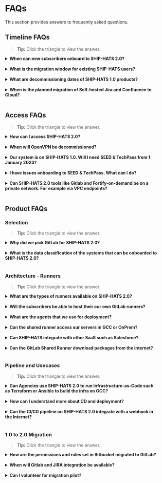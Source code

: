 # FAQs

This section provides answers to frequently asked questions.

## Timeline FAQs

>**Tip:** Click the triangle to view the answer.

<details>
  <summary><b> When can new subscribers onboard to SHIP-HATS 2.0? </b></summary><br>

New subscribers can onboard SHIP-HATS 2.0 from November 2022. For more information, refer to the [Timelines](https://docs.developer.tech.gov.sg/docs/ship-hats-migration/ship-hats-migration-what-to-expect?id=timelines) documentation.  
If your project timelines require you to start earlier, please log a ticket at [go.gov.sg/she](http://go.gov.sg/she) with details of your project needs and teams. SHIP-HATS team will work with you to plan the way forward.

</details>
<br>

<details>
  <summary><b>  What is the migration window for existing SHIP-HATS users?</b></summary><br>

Existing subscribers can migrate to SHIP-HATS 2.0 from November 2022. The specific date of GA will be announced closer to the date. 

- Users with Fortify SCA & WebInspect must complete migration by 31 July 2023. If you are a Fortify user and if this migration timelines does not work, please log a ticket at [go.gov.sg/she](http://go.gov.sg/she) with details of your project needs.
- Users without Fortify SCA & WebInspect must complete migration within 1 year from the date of SHIP-HATS 2.0 GA.
</details>
<br>

<details>
  <summary><b> What are decommissioning dates of SHIP-HATS 1.0 products? </b></summary><br>

Please refer to the [Key tool decommission dates](https://docs.developer.tech.gov.sg/docs/ship-hats-migration/ship-hats-migration-what-to-expect?id=key-tool-decommission-dates) documentation. 
</details>
<br>

<details>
  <summary><b> When is the planned migration of Self-hosted Jira and Confluence to Cloud? </b></summary><br>

We will provide more details by Q3 FY22.
</details>
<br>

## Access FAQs

>**Tip:** Click the triangle to view the answer.

<details>
  <summary><b>How can I access SHIP-HATS 2.0?</b></summary><br>

SHIP-HATS 2.0 tools including Portal can be accessed using GSIB or SEED-enabled developer device authenticated using TechPass. For more information, refer to the [Architecture > User Access](https://docs.developer.tech.gov.sg/docs/ship-hats-getting-started/architecture?id=user-accessibility) documentation in the [SHIP-HATS Getting Started](https://docs.developer.tech.gov.sg/docs/ship-hats-getting-started/) documentation.

</details>
<br>

<details>
  <summary><b> When will OpenVPN be decommissioned? </b></summary><br>

OpenVPN will be decommissioned by 31 December 2022. From 1 January 2023, user must use TechPass to log in to SHIP HATS 1.0 or 2.0. For more information, refer to the [Key tool decommission dates](https://docs.developer.tech.gov.sg/docs/ship-hats-migration/ship-hats-migration-what-to-expect?id=key-tool-decommission-dates) documentation. 

</details>
<br>

<details>
  <summary><b> Our system is on SHIP-HATS 1.0. Will I need SEED & TechPass from 1 January 2023? </b></summary><br>

Yes. All SHIP-HATS users have been invited to onboard to TechPass. By 31 December 2022, users must switch from OpenVPN to TechPass. If you have not received the onboarding email, please send an email to [enquiries_ship@tech.gov.sg](enquiries_ship@tech.gov.sg)
</details>
<br>

<details>
  <summary><b> I have issues onboarding to SEED & TechPass. What can I do? </b></summary><br>

[Raise a service request with the TechPass team](https://docs.developer.tech.gov.sg/docs/techpass-user-guide/support/overview).
</details>
<br>

<details>
  <summary><b> Can SHIP-HATS 2.0 tools like Gitlab and Fortify-on-demand be on a private network. For example via VPC endpoints? </b></summary><br>

Yes.
</details>
<br>


## Product FAQs


### Selection

>**Tip:** Click the triangle to view the answer.

<details>
  <summary><b> Why did we pick GitLab for SHIP-HATS 2.0? 
 </b></summary><br>

We selected GitLab based on following:

- Proof of concepts and extensive testing by our developers 
- Timely availability of a managed dedicated SaaS in Singapore
- Progressive product roadmap and more integrated CI/CD features in the platform
- TRA clearance with CSG and IDSC acceptance of residual risks 
</details>
<br>

<details>
  <summary><b>  What is the data classification of the systems that can be onboarded to SHIP-HATS 2.0?
</b></summary><br>

We are currently supporting systems that are classified as Restricted and below.  
If you have a need to support systems that are above this classification, please log a ticket at [go.gov.sg/she](http://go.gov.sg/she). The demand estimation can help us to present the case to the leadership.

</details>
<br>

### Architecture - Runners

>**Tip:** Click the triangle to view the answer.


<details>
  <summary><b> What are the types of runners available on SHIP-HATS 2.0?
 </b></summary><br>


There are 3 types of runners available for our subscribers:

- SHIP-HATS Shared Runners are self-hosted runners in a scalable environment.
- GitLab Shared Runners are SaaS based shared runners. 
- Agency-hosted Remote Runners are dedicated runners set up in the agency environment. 

</details>
<br>

<details>
  <summary><b> Will the subscribers be able to host their our own GitLab runners?
 </b></summary><br>

Yes, the subscribers can host remote runners in their own environment. 

</details>
<br>

<details>
  <summary><b> What are the agents that we use for deployment? </b></summary><br>

Runners (Shared or Dedicated) are used for deployment in SHIP-HATS.

</details>
<br>


<details>
  <summary><b> Can the shared runner access our servers in GCC or OnPrem? </b></summary><br>

For GCC, the users can use SHIP-HATS Shared Runner and for OnPrem, users need an Agency-hosted Remote Runner. 

</details>
<br>




<details>
  <summary><b>Can SHIP-HATS integrate with other SaaS such as Salesforce? </b></summary><br>

Every SaaS has different integration capability. Therefore, it depends on the product.

</details>
<br>



<details>
  <summary><b> Can the GitLab Shared Runner download packages from the internet?
 </b></summary><br>

All the packages from the internet have to proxy through Nexus on SHIP-HATS for security reasons. 

</details>
<br>



### Pipeline and Usecases



>**Tip:** Click the triangle to view the answer.


<details>
  <summary><b> Can Agencies use SHIP-HATS 2.0 to run Infrastructure-as-Code such as Terraform or Ansible to build the infra on GCC?
 </b></summary><br>

Yes.
</details>
<br>

<details>
  <summary><b>  How can I understand more about CD and deployment?</b></summary><br>

Watch out for [documentation](https://go.gov.sg/ship-hats-docs) and [training](https://docs.developer.tech.gov.sg/docs/ship-hats-getting-started/training) in early Q3 FY22. 

</details>
<br>

<details>
  <summary><b> Can the CI/CD pipeline on SHIP-HATS 2.0 integrate with a webhook in the Internet? </b></summary><br>

If GitLab supports the webhook, it can be integrated.
</details>
<br>
 


### 1.0 to 2.0 Migration

>**Tip:** Click the triangle to view the answer.


<details>
  <summary><b> How are the permissions and rules set in Bitbucket migrated to GitLab? </b></summary><br>

Repo Permissions (such as branch permissions and merge strategy) have to be reset in GitLab.  User permission have to be mapped to the equivalent in user roles in GitLab.

</details>
<br>


<details>
  <summary><b> When will Gitlab and JIRA integration be available? </b></summary><br>

All users will have Jira in the SHIP-HATS 2.0 tools when we go GA in November 2022.

</details>
<br>


<details>
  <summary><b> Can I volunteer for migration pilot? </b></summary><br>

Currently, we have closed invitations for Pilots. If you have a business urgency, please log a ticket at [go.gov.sg/she](http://go.gov.sg/she).
</details>
<br>
